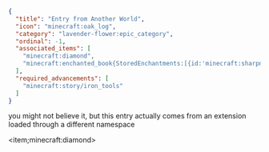 ```json
{
  "title": "Entry from Another World",
  "icon": "minecraft:oak_log",
  "category": "lavender-flower:epic_category",
  "ordinal": -1,
  "associated_items": [
    "minecraft:diamond",
    "minecraft:enchanted_book{StoredEnchantments:[{id:'minecraft:sharpness', lvl:2s}]}"
  ],
  "required_advancements": [
    "minecraft:story/iron_tools"
  ]
}
```

you might not believe it, but this entry actually comes from an extension loaded through a different namespace

<item;minecraft:diamond>